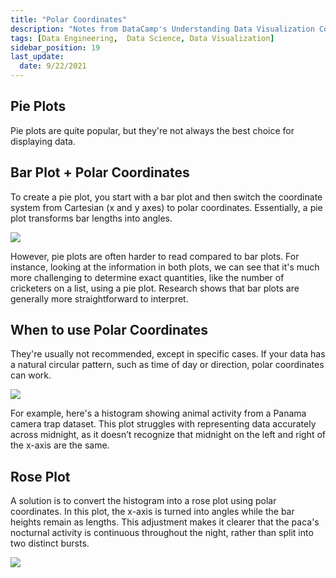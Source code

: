 ```yaml
---
title: "Polar Coordinates"
description: "Notes from DataCamp's Understanding Data Visualization Course"
tags: [Data Engineering,  Data Science, Data Visualization]
sidebar_position: 19
last_update:
  date: 9/22/2021
---
```



## Pie Plots 

Pie plots are quite popular, but they're not always the best choice for displaying data.


## Bar Plot + Polar Coordinates

To create a pie plot, you start with a bar plot and then switch the coordinate system from Cartesian (x and y axes) to polar coordinates. Essentially, a pie plot transforms bar lengths into angles. 

<div class='img-center'>

![](/img/docs/converting-bar-plot-to-pie-plottsss.png)

</div>

However, pie plots are often harder to read compared to bar plots. For instance, looking at the information in both plots, we can see that it's much more challenging to determine exact quantities, like the number of cricketers on a list, using a pie plot. Research shows that bar plots are generally more straightforward to interpret.

## When to use Polar Coordinates

They're usually not recommended, except in specific cases. If your data has a natural circular pattern, such as time of day or direction, polar coordinates can work.

<div class='img-center'>

![](/img/docs/when-to-use-polar-coords-examplesss.png)

</div>

For example, here's a histogram showing animal activity from a Panama camera trap dataset. This plot struggles with representing data accurately across midnight, as it doesn’t recognize that midnight on the left and right of the x-axis are the same.

## Rose Plot

A solution is to convert the histogram into a rose plot using polar coordinates. In this plot, the x-axis is turned into angles while the bar heights remain as lengths. This adjustment makes it clearer that the paca's nocturnal activity is continuous throughout the night, rather than split into two distinct bursts.

<div class='img-center'>

![](/img/docs/when-to-use-polar-coords-examplesss-rose-plott.png)

</div>